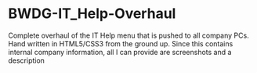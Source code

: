 # BWDG-IT_Help-Overhaul
Complete overhaul of the IT Help menu that is pushed to all company PCs. Hand written in HTML5/CSS3 from the ground up.
Since this contains internal company information, all I can provide are screenshots and a description
